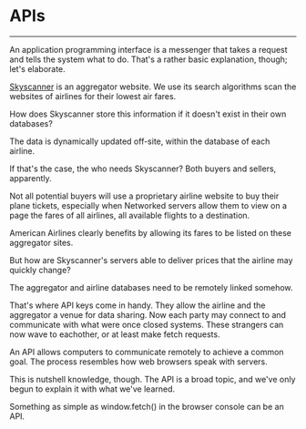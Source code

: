 # APIs
---

An application programming interface is a messenger that takes a request and
tells the system what to do.  That's a rather basic explanation, though; let's elaborate.

[Skyscanner](https://www.skyscanner.com) is an aggregator website. We use its search algorithms scan the websites of airlines for their lowest air fares. 

How does Skyscanner store this information if it doesn't exist in their own databases?

The data is dynamically updated off-site, within the database of each airline.

If that's the case, the who needs Skyscanner? Both buyers and sellers, apparently.

Not all potential buyers will use a proprietary airline website to
buy their plane tickets, especially when Networked servers allow them to view on a page 
the fares of all airlines, all available flights to a destination. 

American Airlines clearly benefits by allowing its fares to be listed on these aggregator sites. 

But how are Skyscanner's servers able to deliver prices that the airline may quickly change?

The aggregator and airline databases need to be remotely linked somehow.

That's where API keys come in handy. They allow the airline and the aggregator a venue for data sharing.
Now each party may connect to and communicate with what were once closed systems. 
These strangers can now wave to eachother, or at least make fetch requests.

An API allows computers to communicate remotely to achieve a common goal. The process resembles
how web browsers speak with servers. 

This is nutshell knowledge, though. The API is a broad topic, and we've only
begun to explain it with what we've learned.

Something as simple as window.fetch() in the browser console can be an API. 



